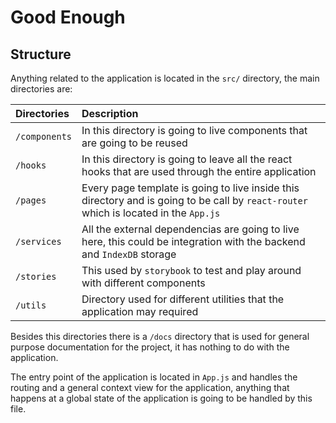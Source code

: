 # Good Enough

## Structure

Anything related to the application is located in the `src/` directory, the main directories are:

| Directories   | Description                                                                                                                           |
| :------------ | :------------------------------------------------------------------------------------------------------------------------------------ |
| `/components` | In this directory is going to live components that are going to be reused                                                             |
| `/hooks`      | In this directory is going to leave all the react hooks that are used through the entire application                                  |
| `/pages`      | Every page template is going to live inside this directory and is going to be call by `react-router` which is located in the `App.js` |
| `/services`   | All the external dependencias are going to live here, this could be integration with the backend and `IndexDB` storage                |
| `/stories`    | This used by `storybook` to test and play around with different components                                                            |
| `/utils`      | Directory used for different utilities that the application may required                                                              |

Besides this directories there is a `/docs` directory that is used for general purpose documentation for the project, it has nothing to do with the application.

The entry point of the application is located in `App.js` and handles the routing and a general context view for the application, anything that happens at a global state of the application is going to be handled by this file.
